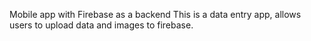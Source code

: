 Mobile app with Firebase as a backend
This is a data entry app, allows users to upload data and images to firebase.
